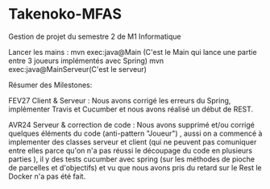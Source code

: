 # Takenoko-MFAS

Gestion de projet du semestre 2 de M1 Informatique

Lancer les mains : mvn exec:java@Main (C'est le Main qui lance une partie entre 3 joueurs implémentés avec Spring) 
                   mvn exec:java@MainServeur(C'est le serveur) 
                  

Résumer des Milestones:

FEV27 Client & Serveur : Nous avons corrigé les erreurs du Spring, implémenter Travis et Cucumber et nous avons réalisé un début de REST.

AVR24 Serveur & correction de code : Nous avons supprimé et/ou corrigé quelques éléments du code (anti-pattern "Joueur") , aussi on a commencé à implementer des classes serveur et client (qui ne peuvent pas comuniquer entre elles parce qu'on n'a pas réussi le découpage du code en plusieurs parties ), il y des tests cucumber avec spring (sur les méthodes de pioche de parcelles et d'objectifs) et vu que nous avons pris du retard sur le Rest le Docker n'a pas été fait. 